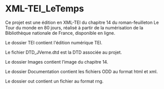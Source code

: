 # XML-TEI_LeTemps
Ce projet est une édition en XML-TEI du chapitre 14 du roman-feuilleton Le Tour du monde en 80 jours, réalisé à partir de la numérisation de la Bibliothèque nationale de France, disponible en ligne.

Le dossier TEI contient l'édition numérique TEI.

Le fichier DTD_JVerne.dtd est la DTD associée au projet.

Le dossier Images contient l’image du chapitre 14.

Le dossier Documentation contient les fichiers ODD au format html et xml.

Le dossier out contient un fichier au format rng.
